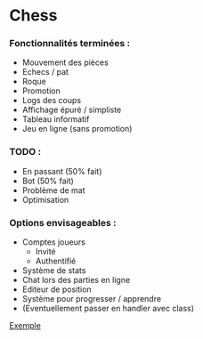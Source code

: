 # Chess

### Fonctionnalités terminées :
* Mouvement des pièces
* Echecs / pat
* Roque
* Promotion
* Logs des coups
* Affichage épuré / simpliste
* Tableau informatif
* Jeu en ligne (sans promotion)

### TODO :
* En passant (50% fait)
* Bot (50% fait)
* Problème de mat
* Optimisation

### Options envisageables :
* Comptes joueurs
  * Invité
  * Authentifié
* Système de stats
* Chat lors des parties en ligne
* Editeur de position
* Système pour progresser / apprendre
* (Eventuellement passer en handler avec class)

[Exemple](https://media.discordapp.net/attachments/800809882759987220/814976382240686150/unknown.png?width=1025&height=467)
